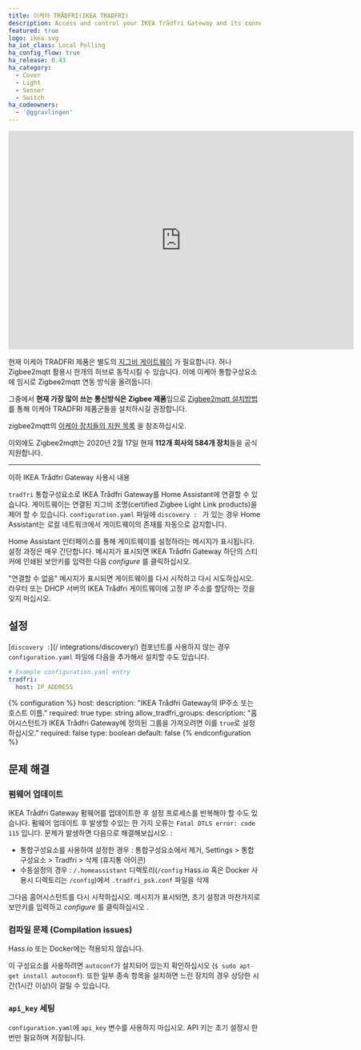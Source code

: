 ```yaml
---
title: 이케아 TRÅDFRI(IKEA TRADFRI)
description: Access and control your IKEA Trådfri Gateway and its connected Zigbee-based devices.
featured: true
logo: ikea.svg
ha_iot_class: Local Polling
ha_config_flow: true
ha_release: 0.43
ha_category:
  - Cover
  - Light
  - Sensor
  - Switch
ha_codeowners:
  - '@ggravlingen'
---
```


<div class='videoWrapper'>
<iframe width="690" height="437" src="https://www.youtube.com/embed/dkgFk8km4dk" frameborder="0" allow="accelerometer; autoplay; encrypted-media; gyroscope; picture-in-picture" allowfullscreen></iframe>
</div>

현재 이케아 TRADFRI 제품은 별도의 [지그비 게이트웨이](https://www.ikea.com/ca/en/p/tradfri-gateway-white-00337813/) 가 필요합니다. 허나 Zigbee2mqtt 활용시 한개의 허브로 동작시킬 수 있습니다. 이에 이케아 통합구성요소에 임시로 Zigbee2mqtt 연동 방식을 올려둡니다. 

그중에서 **현재 가장 많이 쓰는 통신방식은 Zigbee 제품**임으로 [Zigbee2mqtt 설치방법](https://hakorea.github.io/integrations/zha/)를 통해 이케아 TRADFRI 제품군들을 설치하시길 권장합니다. 

zigbee2mqtt의 [이케아 장치들의 지원 목록](https://www.zigbee2mqtt.io/information/supported_devices.html#ikea) 을 참조하십시오. 

이외에도 Zigbee2mqtt는 2020년 2월 17일 현재 **112개 회사의 584개 장치**들을 공식 지원합니다. 

------------------------------------------------------------------------------------------------------------

이하 IKEA Trådfri Gateway 사용시 내용 

`tradfri` 통합구성요소로 IKEA Trådfri Gateway를 Home Assistant에 연결할 수 있습니다. 게이트웨이는 연결된 지그비 조명(certified Zigbee Light Link products)을 제어 할 수 있습니다. `configuration.yaml` 파일에 `discovery : ` 가 있는 경우 Home Assistant는 로컬 네트워크에서 게이트웨이의 존재를 자동으로 감지합니다.

Home Assistant 인터페이스를 통해 게이트웨이를 설정하라는 메시지가 표시됩니다. 설정 과정은 매우 간단합니다. 메시지가 표시되면 IKEA Trådfri Gateway 하단의 스티커에 인쇄된 보안키를 입력한 다음 *configure* 를 클릭하십시오.

<div class='note'>
"연결할 수 없음" 메시지가 표시되면 게이트웨이를 다시 시작하고 다시 시도하십시오. 라우터 또는 DHCP 서버의 IKEA Trådfri 게이트웨이에 고정 IP 주소를 할당하는 것을 잊지 마십시오.
</div>

## 설정 

[`discovery :`](/ integrations/discovery/) 컴포넌트를 사용하지 않는 경우 `configuration.yaml` 파일에 다음을 추가해서 설치할 수도 있습니다.

```yaml
# Example configuration.yaml entry
tradfri:
  host: IP_ADDRESS
```

{% configuration %}
host:
  description: "IKEA Trådfri Gateway의 IP주소 또는 호스트 이름."
  required: true
  type: string
allow_tradfri_groups:
  description: "홈어시스턴트가 IKEA Trådfri Gateway에 정의된 그룹을 가져오려면 이를 `true`로 설정하십시오."
  required: false
  type: boolean
  default: false
{% endconfiguration %}

## 문제 해결

### 펌웨어 업데이트

IKEA Trådfri Gateway 펌웨어를 업데이트한 후 설정 프로세스를 반복해야 할 수도 있습니다. 펌웨어 업데이트 후 발생할 수있는 한 가지 오류는 `Fatal DTLS error: code 115` 입니다. 문제가 발생하면 다음으로 해결해보십시오. : 
- 통합구성요소를 사용하여 설정한 경우 : 통합구성요소에서 제거, Settings > 통합구성요소 > Tradfri > 삭제 (휴지통 아이콘)
- 수동설정의 경우 : `/.homeassistant` 디렉토리(`/config` Hass.io 혹은 Docker 사용시 디렉토리는 `/config`)에서 `.tradfri_psk.conf` 파일을 삭제

그다음 홈어시스턴트를 다시 시작하십시오. 메시지가 표시되면, 초기 설정과 마찬가지로 보안키를 입력하고 *configure* 를 클릭하십시오 .

### 컴파일 문제 (Compilation issues)

<div class='note'>
  Hass.io 또는 Docker에는 적용되지 않습니다.
</div>

이 구성요소를 사용하려면 `autoconf`가 설치되어 있는지 확인하십시오 (`$ sudo apt-get install autoconf`). 또한 일부 종속 항목을 설치하면 느린 장치의 경우 상당한 시간(1시간 이상)이 걸릴 수 있습니다.

### `api_key` 세팅 

`configuration.yaml`에 `api_key` 변수를 사용하지 마십시오. API 키는 초기 설정시 한 번만 필요하며 저장됩니다.